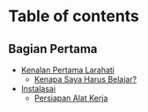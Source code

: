 # Table of contents

## Bagian Pertama

* [Kenalan Pertama Larahati](README.md)
  * [Kenapa Saya Harus Belajar?](bagian-pertama/readme/kenapa-saya-harus-belajar.md)
* [Instalasai](bagian-pertama/instalasai/README.md)
  * [Persiapan Alat Kerja](bagian-pertama/instalasai/master.md)
